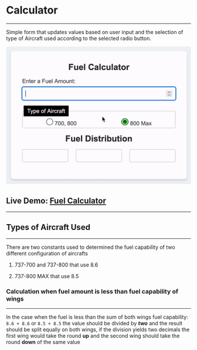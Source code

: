 # Calculator

---

Simple form that updates values based on user input and the selection of type of Aircraft used according to the selected radio button.

![Alt Text](./images/demoing.gif)
## Live Demo: [Fuel Calculator](https://volkney.github.io/swa_fuel)

---




## Types of Aircraft Used

---



There are two constants used to determined the fuel capability of two different configuration of aircrafts

1. 737-700 and 737-800 that use 8.6 

2. 737-800 MAX that use 8.5



### Calculation when fuel amount is less than fuel capability of wings

---

In the case when the fuel is less than the sum of both wings fuel capability: `` 8.6 + 8.6`` or ``8.5 + 8.5`` the value should be divided by **<em>two</em>** and the result should be split equally on both wings, if the division yields two decimals the first wing would take the round **up** and the second wing should take the round **down** of the same value




 




